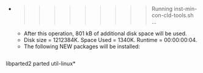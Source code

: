 * >>>>>>>>> Running inst-min-con-cld-tools.sh ...
  * After this operation, 801 kB of additional disk space will be used.
  * Disk size = 1212384K. Space Used = 1340K. Runtime = 00:00:00:04.
  * The following NEW packages will be installed:
  ```bash
libparted2 parted util-linux*
  ```
